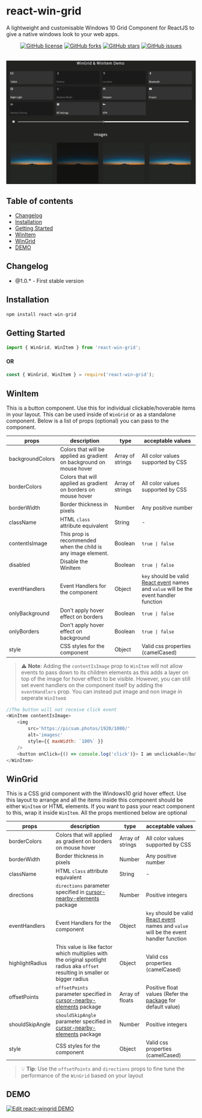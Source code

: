 # react-win-grid

A lightweight and customisable Windows 10 Grid Component for ReactJS to give a native windows look to your web apps.

<center>

[![GitHub license](https://img.shields.io/github/license/jashgopani/react-win-grid?style=for-the-badge)](https://github.com/jashgopani/react-win-grid/blob/main/LICENSE)
[![GitHub forks](https://img.shields.io/github/forks/jashgopani/react-win-grid?style=for-the-badge)](https://github.com/jashgopani/react-win-grid/network)
[![GitHub stars](https://img.shields.io/github/stars/jashgopani/react-win-grid?style=for-the-badge)](https://github.com/jashgopani/react-win-grid/stargazers)
[![GitHub issues](https://img.shields.io/github/issues/jashgopani/react-win-grid?style=for-the-badge)](https://github.com/jashgopani/react-win-grid/issues)
<br/>
<br/>

</center>

![Demo](./media/react-win-grid-demo.gif)

## Table of contents

-   [Changelog](#changelog)
-   [Installation](#installation)
-   [Getting Started](#getting-started)
-   [WinItem](#winitem)
-   [WinGrid](#wingrid)
-   [DEMO](#demo)

## Changelog

-   @1.0.\* - First stable version

## Installation

```javascript
npm install react-win-grid
```

## Getting Started

```javascript
import { WinGrid, WinItem } from 'react-win-grid';
```

#### OR

```javascript
const { WinGrid, WinItem } = require('react-win-grid');
```

## WinItem

This is a button component. Use this for individual clickable/hoverable items in your layout.
This can be used inside of `WinGrid` or as a standalone component.
Below is a list of props (optional) you can pass to the component.

| props            | description                                                          | type             | acceptable values                                                                                                              |
| ---------------- | -------------------------------------------------------------------- | ---------------- | ------------------------------------------------------------------------------------------------------------------------------ |
| backgroundColors | Colors that will be applied as gradient on background on mouse hover | Array of strings | All color values supported by CSS                                                                                              |
| borderColors     | Colors that will applied as gradient on borders on mouse hover       | Array of strings | All color values supported by CSS                                                                                              |
| borderWidth      | Border thickness in pixels                                           | Number           | Any positive number                                                                                                            |
| className        | HTML `class` attribute equivalent                                    | String           | -                                                                                                                              |
| contentIsImage   | This prop is recommended when the child is any image element.        | Boolean          | `true \| false`                                                                                                                |
| disabled         | Disable the WinItem                                                  | Boolean          | `true \| false`                                                                                                                |
| eventHandlers    | Event Handlers for the component                                     | Object           | `key` should be valid [React event](https://reactjs.org/docs/events.html) names and `value` will be the event handler function |
| onlyBackground   | Don't apply hover effect on borders                                  | Boolean          | `true \| false`                                                                                                                |
| onlyBorders      | Don't apply hover effect on background                               | Boolean          | `true \| false`                                                                                                                |
| style            | CSS styles for the component                                         | Object           | Valid css properties (camelCased)                                                                                              |

> ⚠ **Note**: Adding the `contentIsImage` prop to `WinItem` will not allow events to pass down to its children elements as this adds a layer on top of the image for hover effect to be visible. However, you can still set event handlers on the component itself by adding the `eventHandlers` prop. You can instead put image and non image in seperate `WinItem`s

```javascript
//The button will not receive click event
<WinItem contentIsImage>
	<img
		src='https://picsum.photos/1920/1080/'
		alt='imagesc'
		style={{ maxWidth: `100%` }}
	/>
	<button onClick={() => console.log('click')}> I am unclickable</button>
</WinItem>
```

## WinGrid

This is a CSS grid component with the Windows10 grid hover effect.
Use this layout to arrange and all the items inside this component should be either `WinItem` or HTML elements.
If you want to pass your react component to this, wrap it inside `WinItem`.
All the props mentioned below are optional

| props           | description                                                                                                                                                                                    | type             | acceptable values                                                                                                                                                                  |
| --------------- | ---------------------------------------------------------------------------------------------------------------------------------------------------------------------------------------------- | ---------------- | ---------------------------------------------------------------------------------------------------------------------------------------------------------------------------------- |
| borderColors    | Colors that will applied as gradient on borders on mouse hover                                                                                                                                 | Array of strings | All color values supported by CSS                                                                                                                                                  |
| borderWidth     | Border thickness in pixels                                                                                                                                                                     | Number           | Any positive number                                                                                                                                                                |
| className       | HTML `class` attribute equivalent                                                                                                                                                              | String           | -                                                                                                                                                                                  |
| directions      | `directions` parameter specified in [cursor-nearby-elements](https://www.npmjs.com/package/cursor-nearby-elements#nearbyelements-directionsoffset) package                                     | Number           | Positive integers                                                                                                                                                                  |
| eventHandlers   | Event Handlers for the component                                                                                                                                                               | Object           | `key` should be valid [React event](https://reactjs.org/docs/events.html) names and `value` will be the event handler function                                                     |
| highlightRadius | This value is like factor which multiplies with the original spotlight radius aka `offset` resulting in smaller or bigger radius                                                               | Object           | Valid css properties (camelCased)                                                                                                                                                  |
| offsetPoints    | `offsetPoints` parameter specified in [cursor-nearby-elements](https://www.npmjs.com/package/cursor-nearby-elements#nearby-event--predicate-modifier-offsetpoints-shouldskipangle-) package    | Array of floats  | Positive float values (Refer the [package](https://www.npmjs.com/package/cursor-nearby-elements#nearby-event--predicate-modifier-offsetpoints-shouldskipangle-) for default value) |
| shouldSkipAngle | `shouldSkipAngle` parameter specified in [cursor-nearby-elements](https://www.npmjs.com/package/cursor-nearby-elements#nearby-event--predicate-modifier-offsetpoints-shouldskipangle-) package | Number           | Positive integers                                                                                                                                                                  |
| style           | CSS styles for the component                                                                                                                                                                   | Object           | Valid css properties (camelCased)                                                                                                                                                  |

> 💡 **Tip**: Use the `offsetPoints` and `directions` props to fine tune the performance of the `WinGrid` based on your layout

## DEMO

[![Edit react-wingrid DEMO](https://codesandbox.io/static/img/play-codesandbox.svg)](https://codesandbox.io/s/react-wingrid-demo-sehd5?fontsize=14&hidenavigation=1&theme=light&view=preview)
